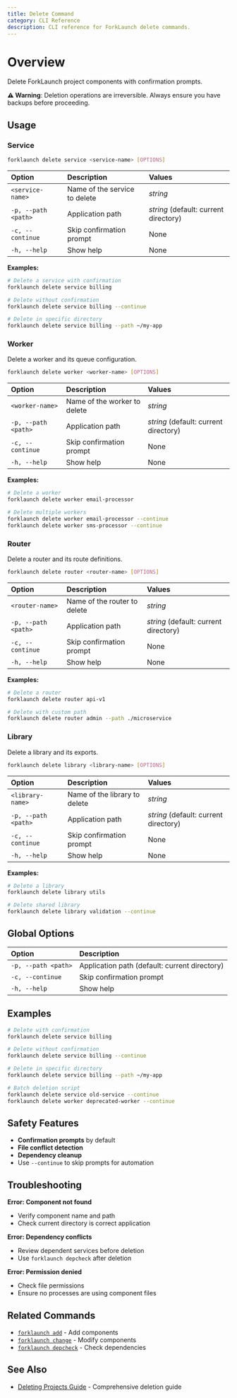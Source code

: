 ```yaml
---
title: Delete Command
category: CLI Reference
description: CLI reference for ForkLaunch delete commands.
---
```


# Overview

Delete ForkLaunch project components with confirmation prompts.

**⚠️ Warning**: Deletion operations are irreversible. Always ensure you have backups before proceeding.

## Usage

### Service

```bash
forklaunch delete service <service-name> [OPTIONS]
```

| Option | Description | Values |
| :----- | :---------- | :----- |
| `<service-name>` | Name of the service to delete | _string_ |
| `-p, --path <path>` | Application path | _string_ (default: current directory) |
| `-c, --continue` | Skip confirmation prompt | None |
| `-h, --help` | Show help | None |

**Examples:**
```bash
# Delete a service with confirmation
forklaunch delete service billing

# Delete without confirmation
forklaunch delete service billing --continue

# Delete in specific directory
forklaunch delete service billing --path ~/my-app
```

### Worker

Delete a worker and its queue configuration.

```bash
forklaunch delete worker <worker-name> [OPTIONS]
```

| Option | Description | Values |
| :----- | :---------- | :----- |
| `<worker-name>` | Name of the worker to delete | _string_ |
| `-p, --path <path>` | Application path | _string_ (default: current directory) |
| `-c, --continue` | Skip confirmation prompt | None |
| `-h, --help` | Show help | None |

**Examples:**
```bash
# Delete a worker
forklaunch delete worker email-processor

# Delete multiple workers
forklaunch delete worker email-processor --continue
forklaunch delete worker sms-processor --continue
```

### Router

Delete a router and its route definitions.

```bash
forklaunch delete router <router-name> [OPTIONS]
```

| Option | Description | Values |
| :----- | :---------- | :----- |
| `<router-name>` | Name of the router to delete | _string_ |
| `-p, --path <path>` | Application path | _string_ (default: current directory) |
| `-c, --continue` | Skip confirmation prompt | None |
| `-h, --help` | Show help | None |

**Examples:**
```bash
# Delete a router
forklaunch delete router api-v1

# Delete with custom path
forklaunch delete router admin --path ./microservice
```

### Library

Delete a library and its exports.

```bash
forklaunch delete library <library-name> [OPTIONS]
```

| Option | Description | Values |
| :----- | :---------- | :----- |
| `<library-name>` | Name of the library to delete | _string_ |
| `-p, --path <path>` | Application path | _string_ (default: current directory) |
| `-c, --continue` | Skip confirmation prompt | None |
| `-h, --help` | Show help | None |

**Examples:**
```bash
# Delete a library
forklaunch delete library utils

# Delete shared library
forklaunch delete library validation --continue
```

## Global Options

| Option | Description |
| :----- | :---------- |
| `-p, --path <path>` | Application path (default: current directory) |
| `-c, --continue` | Skip confirmation prompt |
| `-h, --help` | Show help |

## Examples

```bash
# Delete with confirmation
forklaunch delete service billing

# Delete without confirmation
forklaunch delete service billing --continue

# Delete in specific directory
forklaunch delete service billing --path ~/my-app

# Batch deletion script
forklaunch delete service old-service --continue
forklaunch delete worker deprecated-worker --continue
```

## Safety Features

- **Confirmation prompts** by default
- **File conflict detection**
- **Dependency cleanup**
- Use `--continue` to skip prompts for automation

## Troubleshooting

**Error: Component not found**
- Verify component name and path
- Check current directory is correct application

**Error: Dependency conflicts**
- Review dependent services before deletion
- Use `forklaunch depcheck` after deletion

**Error: Permission denied**
- Check file permissions
- Ensure no processes are using component files

## Related Commands

- [`forklaunch add`](/docs/adding-projects.md) - Add components
- [`forklaunch change`](/docs/changing-projects.md) - Modify components
- [`forklaunch depcheck`](/docs/cli/depcheck.md) - Check dependencies

## See Also

- [Deleting Projects Guide](/docs/deleting-projects.md) - Comprehensive deletion guide
